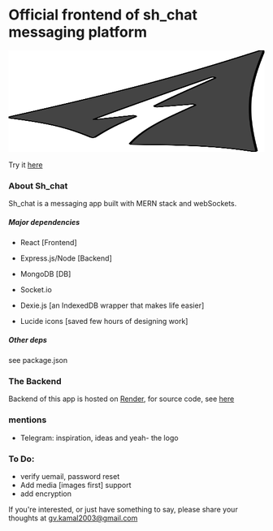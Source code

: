 # Official frontend of sh_chat messaging platform

<img src='./public/sh_chat_logo.svg' height='200' width='2000' >

Try it [here](https://kam0797.github.io/sh-chat-fe/)

### About Sh_chat

Sh_chat is a messaging app built with MERN stack and webSockets.

##### Major dependencies

- React [Frontend]

- Express.js/Node [Backend]

- MongoDB [DB]

- Socket.io

- Dexie.js [an IndexedDB wrapper that makes life easier]

- Lucide icons [saved few hours of designing work]

##### Other deps

see package.json

### The Backend

Backend of this app is hosted on [Render](https://render.com), for source code, see [here](https://github.com/kam0797/sh-chat/)


### mentions

- Telegram: inspiration, ideas and yeah- the logo

### To Do:

- verify uemail, password reset
- Add media [images first] support
- add encryption


If you're interested, or just have something to say, please share your thoughts at [gv.kamal2003@gmail.com](mailto:gv.kamal2003@gmail.com)
